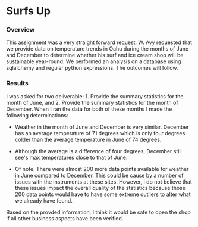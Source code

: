 # Surfs Up

### Overview

This assignment was a very straight forward request.  W. Avy requested that we provide data on temperature trends in Oahu during the months of June and December to determine whether his surf and ice cream shop will be sustainable year-round.  We performed an analysis on a database using sqlalchemy and regular python expressions.  The outcomes will follow.

### Results

I was asked for two deliverable: 1. Provide the summary statistics for the month of June, and 2. Provide the summary statistics for the month of December.  When I ran the data for both of these months I made the following determinations:

  - Weather in the month of June and December is very similar. December has an average temperature of 71 degrees which is only four degrees colder than the average         temperature in June of 74 degrees.
  
  - Although the average is a difference of four degrees, December still see's max temperatures close to that of June.
  
  - Of note.  There were almost 200 more data points available for weather in June compared to December.  This could be cause by a number of issues with the               instruments at these sites.  However, I do not believe that these issues impact the overall quality of the statistics because those 200 data points would have to       have some extreme outliers to alter what we already have found.



Based on the provded information, I think it would be safe to open the shop if all other business aspects have been verified.
